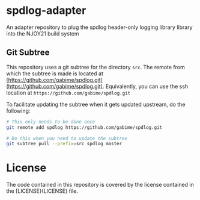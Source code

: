 # spdlog-adapter
An adapter repository to plug the spdlog header-only logging library library into the NJOY21 build system

## Git Subtree
This repository uses a git subtree for the directory `src`. The remote from which the subtree is made is located at [https://github.com/gabime/spdlog.git](https://github.com/gabime/spdlog.git). Equivalently, you can use the ssh location at `https://github.com/gabime/spdlog.git`

To facilitate updating the subtree when it gets updated upstream, do the following:

```bash
# This only needs to be done once
git remote add spdlog https://github.com/gabime/spdlog.git

# Do this when you need to update the subtree
git subtree pull --prefix=src spdlog master
```

# License
The code contained in this repository is covered by the license contained in the [LICENSE}(LICENSE) file.
